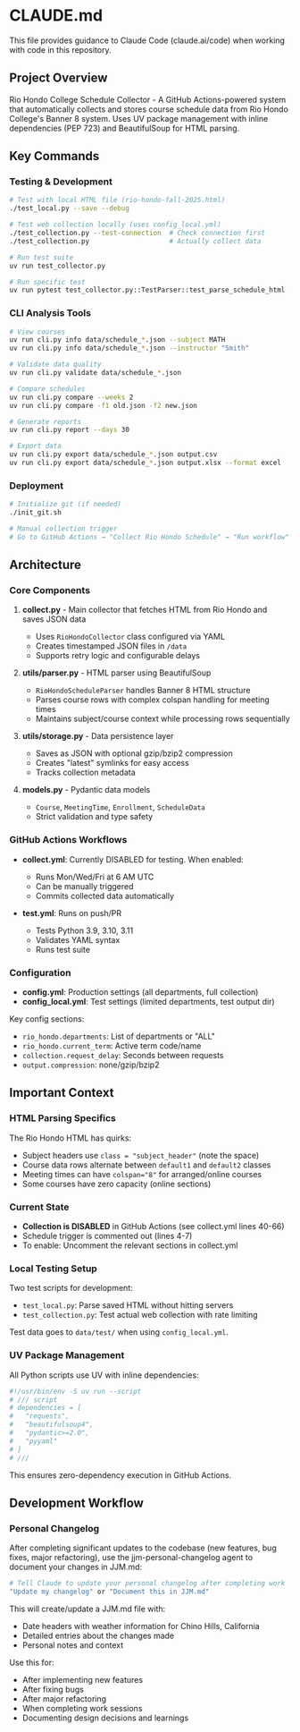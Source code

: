 # CLAUDE.md

This file provides guidance to Claude Code (claude.ai/code) when working with code in this repository.

## Project Overview

Rio Hondo College Schedule Collector - A GitHub Actions-powered system that automatically collects and stores course schedule data from Rio Hondo College's Banner 8 system. Uses UV package management with inline dependencies (PEP 723) and BeautifulSoup for HTML parsing.

## Key Commands

### Testing & Development

```bash
# Test with local HTML file (rio-hondo-fall-2025.html)
./test_local.py --save --debug

# Test web collection locally (uses config_local.yml)
./test_collection.py --test-connection  # Check connection first
./test_collection.py                    # Actually collect data

# Run test suite
uv run test_collector.py

# Run specific test
uv run pytest test_collector.py::TestParser::test_parse_schedule_html -v
```

### CLI Analysis Tools

```bash
# View courses
uv run cli.py info data/schedule_*.json --subject MATH
uv run cli.py info data/schedule_*.json --instructor "Smith"

# Validate data quality
uv run cli.py validate data/schedule_*.json

# Compare schedules
uv run cli.py compare --weeks 2
uv run cli.py compare -f1 old.json -f2 new.json

# Generate reports
uv run cli.py report --days 30

# Export data
uv run cli.py export data/schedule_*.json output.csv
uv run cli.py export data/schedule_*.json output.xlsx --format excel
```

### Deployment

```bash
# Initialize git (if needed)
./init_git.sh

# Manual collection trigger
# Go to GitHub Actions → "Collect Rio Hondo Schedule" → "Run workflow"
```

## Architecture

### Core Components

1. **collect.py** - Main collector that fetches HTML from Rio Hondo and saves JSON data
   - Uses `RioHondoCollector` class configured via YAML
   - Creates timestamped JSON files in `/data`
   - Supports retry logic and configurable delays

2. **utils/parser.py** - HTML parser using BeautifulSoup
   - `RioHondoScheduleParser` handles Banner 8 HTML structure
   - Parses course rows with complex colspan handling for meeting times
   - Maintains subject/course context while processing rows sequentially

3. **utils/storage.py** - Data persistence layer
   - Saves as JSON with optional gzip/bzip2 compression
   - Creates "latest" symlinks for easy access
   - Tracks collection metadata

4. **models.py** - Pydantic data models
   - `Course`, `MeetingTime`, `Enrollment`, `ScheduleData`
   - Strict validation and type safety

### GitHub Actions Workflows

- **collect.yml**: Currently DISABLED for testing. When enabled:
  - Runs Mon/Wed/Fri at 6 AM UTC
  - Can be manually triggered
  - Commits collected data automatically
  
- **test.yml**: Runs on push/PR
  - Tests Python 3.9, 3.10, 3.11
  - Validates YAML syntax
  - Runs test suite

### Configuration

- **config.yml**: Production settings (all departments, full collection)
- **config_local.yml**: Test settings (limited departments, test output dir)

Key config sections:
- `rio_hondo.departments`: List of departments or "ALL"
- `rio_hondo.current_term`: Active term code/name
- `collection.request_delay`: Seconds between requests
- `output.compression`: none/gzip/bzip2

## Important Context

### HTML Parsing Specifics

The Rio Hondo HTML has quirks:
- Subject headers use `class = "subject_header"` (note the space)
- Course data rows alternate between `default1` and `default2` classes
- Meeting times can have `colspan="8"` for arranged/online courses
- Some courses have zero capacity (online sections)

### Current State

- **Collection is DISABLED** in GitHub Actions (see collect.yml lines 40-66)
- Schedule trigger is commented out (lines 4-7)
- To enable: Uncomment the relevant sections in collect.yml

### Local Testing Setup

Two test scripts for development:
- `test_local.py`: Parse saved HTML without hitting servers
- `test_collection.py`: Test actual web collection with rate limiting

Test data goes to `data/test/` when using `config_local.yml`.

### UV Package Management

All Python scripts use UV with inline dependencies:
```python
#!/usr/bin/env -S uv run --script
# /// script
# dependencies = [
#   "requests",
#   "beautifulsoup4",
#   "pydantic>=2.0",
#   "pyyaml"
# ]
# ///
```

This ensures zero-dependency execution in GitHub Actions.

## Development Workflow

### Personal Changelog

After completing significant updates to the codebase (new features, bug fixes, major refactoring), use the jjm-personal-changelog agent to document your changes in JJM.md:

```bash
# Tell Claude to update your personal changelog after completing work
"Update my changelog" or "Document this in JJM.md"
```

This will create/update a JJM.md file with:
- Date headers with weather information for Chino Hills, California
- Detailed entries about the changes made
- Personal notes and context

Use this for:
- After implementing new features
- After fixing bugs
- After major refactoring
- When completing work sessions
- Documenting design decisions and learnings